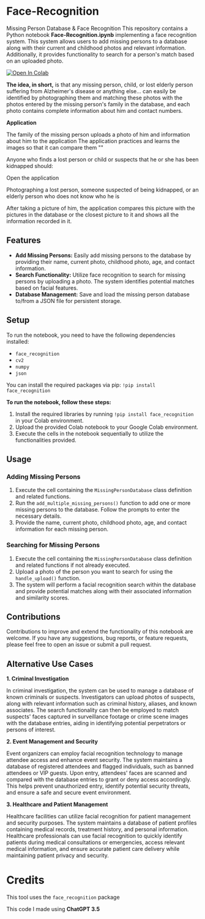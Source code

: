# Face-Recognition

Missing Person Database &amp; Face Recognition
This repository contains a Python notebook **Face-Recognition.ipynb** implementing a face recognition system. This system allows users to add missing persons to a database along with their current and childhood photos and relevant information. Additionally, it provides functionality to search for a person's match based on an uploaded photo.

[![Open In Colab](https://colab.research.google.com/assets/colab-badge.svg)](https://colab.research.google.com/drive/1Z7wxEWmcgMRur_TnA5Z5EYY4Rd9Ia_gb?usp=sharing)

**The idea, in short,** is that any missing person, child, or lost elderly person suffering from Alzheimer's disease or anything else... can easily be identified by photographing them and matching these photos with the photos entered by the missing person's family in the database, and each photo contains complete information about him and contact numbers.

**Application**

The family of the missing person uploads a photo of him and information about him to the application
The application practices and learns the images so that it can compare them
""

Anyone who finds a lost person or child or suspects that he or she has been kidnapped should:

Open the application

Photographing a lost person, someone suspected of being kidnapped, or an elderly person who does not know who he is

After taking a picture of him, the application compares this picture with the pictures in the database or the closest picture to it and shows all the information recorded in it.

## Features

-   **Add Missing Persons:** Easily add missing persons to the database by providing their name, current photo, childhood photo, age, and contact information.
-   **Search Functionality:** Utilize face recognition to search for missing persons by uploading a photo. The system identifies potential matches based on facial features.
-   **Database Management:** Save and load the missing person database to/from a JSON file for persistent storage.


## Setup

To run the notebook, you need to have the following dependencies installed:

-   `face_recognition`
-   `cv2`
-   `numpy`
-   `json`

You can install the required packages via pip:
`!pip install face_recognition`

**To run the notebook, follow these steps:**

1.  Install the required libraries by running `!pip install face_recognition` in your Colab environment.
2.  Upload the provided Colab notebook to your Google Colab environment.
3.  Execute the cells in the notebook sequentially to utilize the functionalities provided.

## Usage

### Adding Missing Persons

1.  Execute the cell containing the `MissingPersonDatabase` class definition and related functions.
2.  Run the `add_multiple_missing_persons()` function to add one or more missing persons to the database. Follow the prompts to enter the necessary details.
3.  Provide the name, current photo, childhood photo, age, and contact information for each missing person.

### Searching for Missing Persons

1.  Execute the cell containing the `MissingPersonDatabase` class definition and related functions if not already executed.
2.  Upload a photo of the person you want to search for using the `handle_upload()` function.
3.  The system will perform a facial recognition search within the database and provide potential matches along with their associated information and similarity scores.

## Contributions

Contributions to improve and extend the functionality of this notebook are welcome. If you have any suggestions, bug reports, or feature requests, please feel free to open an issue or submit a pull request.

## Alternative Use Cases

**1. Criminal Investigation**

In criminal investigation, the system can be used to manage a database of known criminals or suspects. Investigators can upload photos of suspects, along with relevant information such as criminal history, aliases, and known associates. The search functionality can then be employed to match suspects' faces captured in surveillance footage or crime scene images with the database entries, aiding in identifying potential perpetrators or persons of interest.

**2. Event Management and Security**

Event organizers can employ facial recognition technology to manage attendee access and enhance event security. The system maintains a database of registered attendees and flagged individuals, such as banned attendees or VIP guests. Upon entry, attendees' faces are scanned and compared with the database entries to grant or deny access accordingly. This helps prevent unauthorized entry, identify potential security threats, and ensure a safe and secure event environment.

**3. Healthcare and Patient Management**

Healthcare facilities can utilize facial recognition for patient management and security purposes. The system maintains a database of patient profiles containing medical records, treatment history, and personal information. Healthcare professionals can use facial recognition to quickly identify patients during medical consultations or emergencies, access relevant medical information, and ensure accurate patient care delivery while maintaining patient privacy and security.

# Credits

This tool uses the `face_recognition` package 

This code I made using **ChatGPT 3.5**
